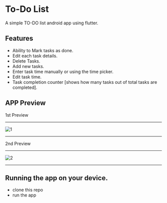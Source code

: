 # To-Do List
A simple TO-DO list android app using flutter.

## Features 
* Ability to Mark tasks as done.
* Edit each task details.
* Delete Tasks.
* Add new tasks.
* Enter task time manually or using the time picker.
* Edit task time.
* Task completion counter [shows how many tasks out of total tasks are completed].

## APP Preview
1st Preview
___________
![1](https://github.com/user-attachments/assets/e13c6285-de09-4b67-b23e-cd51ef35ae07)  
___________

2nd Preview
___________
![2](https://github.com/user-attachments/assets/3d5abeb3-31e5-4716-97c3-72d785f1097d)
___________
## Running the app on your device.
* clone this repo
* run the app

